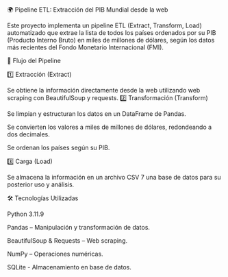 🌍 Pipeline ETL: Extracción del PIB Mundial desde la web

Este proyecto implementa un pipeline ETL (Extract, Transform, Load) automatizado que extrae la lista de todos los países ordenados por su PIB (Producto Interno Bruto) en miles de millones de dólares, según los datos más recientes del Fondo Monetario Internacional (FMI).



🚀 Flujo del Pipeline

1️⃣ Extracción (Extract)

Se obtiene la información directamente desde la web utilizando web scraping con BeautifulSoup y requests.
2️⃣ Transformación (Transform)

Se limpian y estructuran los datos en un DataFrame de Pandas.

Se convierten los valores a miles de millones de dólares, redondeando a dos decimales.

Se ordenan los países según su PIB.

3️⃣ Carga (Load)

Se almacena la información en un archivo CSV 7 una base de datos para su posterior uso y análisis.

🛠 Tecnologías Utilizadas

Python 3.11.9

Pandas – Manipulación y transformación de datos.

BeautifulSoup & Requests – Web scraping.

NumPy – Operaciones numéricas.

SQLite - Almacenamiento en base de datos.
